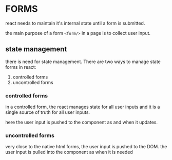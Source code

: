 # FORMS

react needs to maintain it's internal state until a form is submitted.

the main purpose of a form `<form/>` in a page is to collect user input.

## state management

there is need for state management. There are two ways to manage state forms in react:

1. controlled forms
2. uncontrolled forms

### controlled forms

in a controlled form, the react manages state for all user inputs and it is a single source of truth for all user inputs.

here the user input is pushed to the component as and when it updates.

### uncontrolled forms

very close to the native html forms, the user input is pushed to the DOM. the user input is pulled into the component as when it is needed


